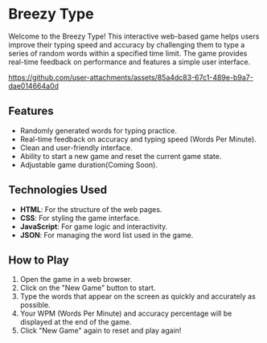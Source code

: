 # Breezy Type

Welcome to the Breezy Type! This interactive web-based game helps users improve their typing speed and accuracy by challenging them to type a series of random words within a specified time limit. The game provides real-time feedback on performance and features a simple user interface.

https://github.com/user-attachments/assets/85a4dc83-67c1-489e-b9a7-dae014664a0d


## Features

- Randomly generated words for typing practice.
- Real-time feedback on accuracy and typing speed (Words Per Minute).
- Clean and user-friendly interface.
- Ability to start a new game and reset the current game state.
- Adjustable game duration(Coming Soon).

## Technologies Used

- **HTML**: For the structure of the web pages.
- **CSS**: For styling the game interface.
- **JavaScript**: For game logic and interactivity.
- **JSON**: For managing the word list used in the game.

## How to Play

1. Open the game in a web browser.
2. Click on the "New Game" button to start.
3. Type the words that appear on the screen as quickly and accurately as possible.
4. Your WPM (Words Per Minute) and accuracy percentage will be displayed at the end of the game.
5. Click "New Game" again to reset and play again!



